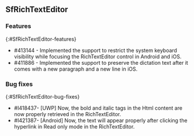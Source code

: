 ## SfRichTextEditor 

### Features
{:#SfRichTextEditor-features}

* \#413144 - Implemented the support to restrict the system keyboard visibility while focusing the RichTextEditor control in Android and iOS.
* \#411886 - Implemented the support to preserve the dictation text after it comes with a new paragraph and a new line in iOS.

### Bug fixes
{:#SfRichTextEditor-bug-fixes} 

* \#I418437- [UWP] Now, the bold and italic tags in the Html content are now properly retrieved in the RichTextEditor.
* \#I421387- [Android] Now, the text will appear properly after clicking the hyperlink in Read only mode in the RichTextEditor.
